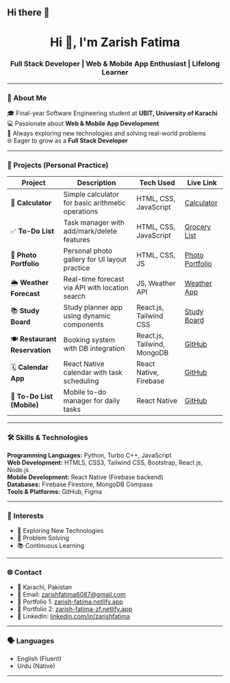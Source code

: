## Hi there 👋

<h1 align="center">Hi 👋, I'm Zarish Fatima</h1>
<h3 align="center">Full Stack Developer | Web & Mobile App Enthusiast | Lifelong Learner</h3>

---

### 📍 About Me

🎓 Final-year Software Engineering student at **UBIT, University of Karachi**  
💻 Passionate about **Web & Mobile App Development**  
🚀 Always exploring new technologies and solving real-world problems  
🌐 Eager to grow as a **Full Stack Developer**

---

### 💼 Projects (Personal Practice)

| Project | Description | Tech Used | Live Link |
|--------|-------------|-----------|-----------|
| 🧮 **Calculator** | Simple calculator for basic arithmetic operations | HTML, CSS, JavaScript | [Calculator](https://calculator-zf.netlify.app) |
| ✅ **To-Do List** | Task manager with add/mark/delete features | HTML, CSS, JavaScript | [Grocery List](https://grocerylist-zf.netlify.app) |
| 📸 **Photo Portfolio** | Personal photo gallery for UI layout practice | HTML, CSS, JS | [Photo Portfolio](https://photo-portfolio-zf.netlify.app) |
| 🌦️ **Weather Forecast** | Real-time forecast via API with location search | JS, Weather API | [Weather App](https://weatherforecast-zf.netlify.app) |
| 📚 **Study Board** | Study planner app using dynamic components | React.js, Tailwind CSS | [Study Board](https://studyboard-zf.netlify.app) |
| 🍽️ **Restaurant Reservation** | Booking system with DB integration | React.js, Tailwind, MongoDB | [GitHub](https://github.com/zarishfatima) |
| 🗓️ **Calendar App** | React Native calendar with task scheduling | React Native, Firebase | [GitHub](https://github.com/zarishfatima) |
| 📝 **To-Do List (Mobile)** | Mobile to-do manager for daily tasks | React Native | [GitHub](https://github.com/zarishfatima) |

---

### 🛠️ Skills & Technologies

**Programming Languages:** Python, Turbo C++, JavaScript  
**Web Development:** HTML5, CSS3, Tailwind CSS, Bootstrap, React.js, Node.js  
**Mobile Development:** React Native (Firebase backend)  
**Databases:** Firebase Firestore, MongoDB Compass  
**Tools & Platforms:** GitHub, Figma  

---

### 🧠 Interests

- 🚀 Exploring New Technologies  
- 🧩 Problem Solving  
- 📚 Continuous Learning  

---

### 🌐 Contact

- 📍 Karachi, Pakistan  
- 📧 Email: [zarishfatima6087@gmail.com](mailto:zarishfatima6087@gmail.com)  
- 🔗 Portfolio 1: [zarish-fatima.netlify.app](https://zarish-fatima.netlify.app)  
- 🔗 Portfolio 2: [zarish-fatima-zf.netlify.app](https://zarish-fatima-zf.netlify.app)  
- 💼 LinkedIn: [linkedin.com/in/zarishfatima](https://linkedin.com/in/zarishfatima)

---
### 🗣️ Languages

- English (Fluent)  
- Urdu (Native)

---
<!--
**ZarishFatima-zf/ZarishFatima-zf** is a ✨ _special_ ✨ repository because its `README.md` (this file) appears on your GitHub profile.

Here are some ideas to get you started:

- 🔭 I’m currently working on ...
- 🌱 I’m currently learning ...
- 👯 I’m looking to collaborate on ...
- 🤔 I’m looking for help with ...
- 💬 Ask me about ...
- 📫 How to reach me: ...
- 😄 Pronouns: ...
- ⚡ Fun fact: ...
-->
